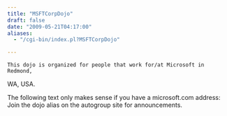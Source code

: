 ```yaml
---
title: "MSFTCorpDojo"
draft: false
date: "2009-05-21T04:17:00"
aliases:
  - "/cgi-bin/index.pl?MSFTCorpDojo"

---
```

    This dojo is organized for people that work for/at Microsoft in Redmond,
WA, USA.

The following text only makes sense if you have a microsoft.com address:
Join the dojo alias on the autogroup site for announcements.
